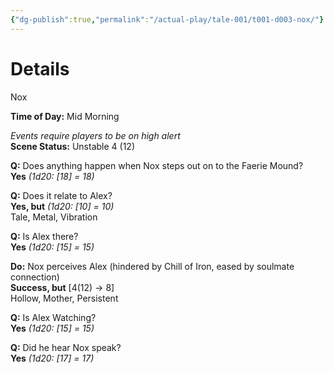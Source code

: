```yaml
---
{"dg-publish":true,"permalink":"/actual-play/tale-001/t001-d003-nox/"}
---
```


# Details
Nox

**Time of Day:** Mid Morning
 
_Events require players to be on high alert_  
**Scene Status:** Unstable 4 (12)

**Q:** Does anything happen when Nox steps out on to the Faerie Mound?  
**Yes** _(1d20: [18] = 18)_

**Q:** Does it relate to Alex?  
**Yes, but** _(1d20: [10] = 10)_  
Tale, Metal, Vibration

**Q:** Is Alex there?  
**Yes** _(1d20: [15] = 15)_

**Do:** Nox perceives Alex (hindered by Chill of Iron, eased by soulmate connection)  
**Success, but** [4(12) → 8]  
Hollow, Mother, Persistent

**Q:** Is Alex Watching?  
**Yes** _(1d20: [15] = 15)_

**Q:** Did he hear Nox speak?  
**Yes** _(1d20: [17] = 17)_